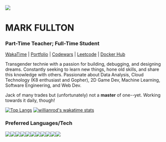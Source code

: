 <img src="https://github.com/themarkfullton/portfolio/blob/master/public/images/adventureBanner.png?raw=true">

# MARK FULLTON

### Part-Time Teacher; Full-Time Student
            
[WakaTime](https://wakatime.com/@themarkfullton) | [Portfolio](https://themarkfullton.github.io/vue-portfolio/) | [Codewars](https://www.codewars.com/users/Duskconductor) | [Leetcode](https://leetcode.com/duskconductor/) | [Docker Hub](https://hub.docker.com/u/duskconductor)


Transgender technie with a passion for building, debugging, and designing dreams. Constantly seeking to learn new things, hone old skills, and share this knowledge with others. Passionate about Data Analysis, Cloud Technology (K8 enthusiast and Gopher), 2D Game Dev, Machine Learning, Software Engineering, and Web Dev.

Jack of many trades but (unfortunately) not a __master__ of one--yet. Working towards it daily, though! 


[![Top Langs](https://github-readme-stats.vercel.app/api/top-langs/?username=themarkfullton&langs_count=8&hide=handlebars,css,html&count_private=true&layout=compact)](https://github.com/anuraghazra/github-readme-stats) [![willianrod's wakatime stats](https://github-readme-stats.vercel.app/api/wakatime?username=themarkfullton)](https://github.com/anuraghazra/github-readme-stats)



### Preferred Languages/Tech
<img src="https://img.shields.io/badge/go-%2300ADD8.svg?&style=for-the-badge&logo=go&logoColor=white" /><img src="https://img.shields.io/badge/c++%20-%2300599C.svg?&style=for-the-badge&logo=c%2B%2B&logoColor=white" /><img src="https://img.shields.io/badge/c%23%20-%23239120.svg?&style=for-the-badge&logo=c-sharp&logoColor=white" /><img src="https://img.shields.io/badge/java-%23ED8B00.svg?&style=for-the-badge&logo=java&logoColor=white" /><img src="https://img.shields.io/badge/python%20-%2314354C.svg?&style=for-the-badge&logo=python&logoColor=white" /><img src="https://img.shields.io/badge/javascript%20-%23323330.svg?&style=for-the-badge&logo=javascript&logoColor=%23F7DF1E" /><img src="https://img.shields.io/badge/spring%20-%236DB33F.svg?&style=for-the-badge&logo=spring&logoColor=white" /><img src="https://img.shields.io/badge/django%20-%23092E20.svg?&style=for-the-badge&logo=django&logoColor=white" /><img src="https://img.shields.io/badge/postgres-%23316192.svg?&style=for-the-badge&logo=postgresql&logoColor=white" /><img src="https://img.shields.io/badge/MongoDB-%234ea94b.svg?&style=for-the-badge&logo=mongodb&logoColor=white" /><img src="https://img.shields.io/badge/react%20-%2320232a.svg?&style=for-the-badge&logo=react&logoColor=%2361DAFB" />

